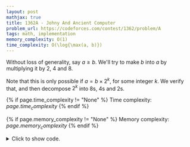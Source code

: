 ```yaml
---
layout: post
mathjax: true
title: 1362A - Johny And Ancient Computer
problem_url: https://codeforces.com/contest/1362/problem/A
tags: math, implementation
memory_complexity: O(1)
time_complexity: O(\log{\max(a, b)})
---
```


Without loss of generality, say $a \geq b$. We'll try to make $b$ into $a$ by
multiplying it by $2$, $4$ and $8$.

Note that this is only possible if $a = b \times 2^k$, for some integer $k$.
We verify that, and then decompose $2^k$ into $8$s, $4$s and $2$s.


{% if page.time_complexity != "None" %}
Time complexity: ${{ page.time_complexity }}$
{% endif %}

{% if page.memory_complexity != "None" %}
Memory complexity: ${{ page.memory_complexity }}$
{% endif %}

<details>
<summary>
<p style="display:inline">Click to show code.</p>
</summary>
```cpp
{% raw %}
using namespace std;
using ll = long long;
using ii = pair<int, int>;
using vi = vector<int>;
int solve(ll a, ll b)
{
    if (a % b)
        return -1;
    ll twok = a / b;
    int k = 0;
    while (twok != 1)
    {
        if (twok % 2)
            return -1;
        twok /= 2;
        k++;
    }
    int ans = 0;
    ans += k / 3;
    k %= 3;
    ans += k / 2;
    k %= 2;
    ans += k / 1;
    return ans;
}
int main(void)
{
    ios::sync_with_stdio(false), cin.tie(NULL);
    int t;
    cin >> t;
    while (t--)
    {
        ll a, b;
        cin >> a >> b;
        if (a < b)
            swap(a, b);
        cout << solve(a, b) << endl;
    }
    return 0;
}

{% endraw %}
```
</details>

